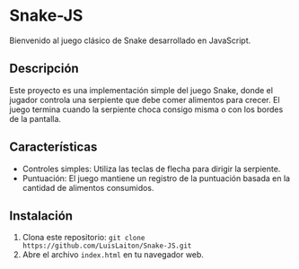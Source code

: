 # Snake-JS

Bienvenido al juego clásico de Snake desarrollado en JavaScript.

## Descripción

Este proyecto es una implementación simple del juego Snake, donde el jugador controla una serpiente que debe comer alimentos para crecer. El juego termina cuando la serpiente choca consigo misma o con los bordes de la pantalla.

## Características

- Controles simples: Utiliza las teclas de flecha para dirigir la serpiente.
- Puntuación: El juego mantiene un registro de la puntuación basada en la cantidad de alimentos consumidos.

## Instalación

1. Clona este repositorio: `git clone https://github.com/LuisLaiton/Snake-JS.git`
2. Abre el archivo `index.html` en tu navegador web.
